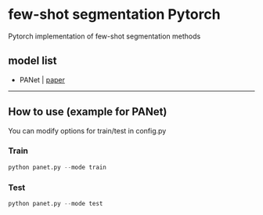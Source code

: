 # few-shot segmentation Pytorch  
Pytorch implementation of few-shot segmentation methods  
## model list  
- PANet | [paper](https://openaccess.thecvf.com/content_ICCV_2019/papers/Wang_PANet_Few-Shot_Image_Semantic_Segmentation_With_Prototype_Alignment_ICCV_2019_paper.pdf)  
---  
## How to use (example for PANet)  
You can modify options for train/test in config.py  
### Train
```python
python panet.py --mode train
```

### Test
```python
python panet.py --mode test
```